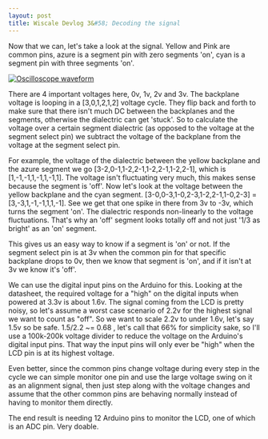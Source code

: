 ```yaml
---
layout: post
title: Wiscale Devlog 3&#58; Decoding the signal
---
```


Now that we can, let's take a look at the signal. Yellow and Pink are common pins, azure is a segment pin with zero segments 'on', cyan is a segment pin with three segments 'on'.

[![Oscilloscope waveform](https://cloud.githubusercontent.com/assets/16624353/13721429/21c0ed94-e87b-11e5-8248-6b2e0fcfb4d1.jpg)
](http://imgur.com/1WjnDlk)

There are 4 important voltages here, 0v, 1v, 2v and 3v. The backplane voltage is looping in a \[3,0,1,2,1,2\] voltage cycle. They flip back and forth to make sure that there isn't much DC between the backplanes and the segments, otherwise the dialectric can get 'stuck'. So to calculate the voltage over a certain segment dialectric (as opposed to the voltage at the segment select pin) we subtract the voltage of the backplane from the voltage at the segment select pin. 

For example, the voltage of the dialectric between the yellow backplane and the azure segment we go \[3-2,0-1,1-2,2-1,1-2,2-1,1-2,2-1\], which is \[1,-1,-1,1,-1,1,-1,1\]. The voltage isn't fluctuating very much, this makes sense because the segment is 'off'. Now let's look at the voltage between the yellow backplane and the cyan segment. \[3-0,0-3,1-0,2-3,1-2,2-1,1-0,2-3\] = \[3,-3,1,-1,-1,1,1,-1\]. See we get that one spike in there from 3v to -3v, which turns the segment 'on'. The dialectric responds non-linearly to the voltage fluctuations. That's why an 'off' segment looks totally off and not just '1/3 as bright' as an 'on' segment.

This gives us an easy way to know if a segment is 'on' or not. If the segment select pin is at 3v when the common pin for that specific backplane drops to 0v, then we know that segment is 'on', and if it isn't at 3v we know it's 'off'. 

We can use the digital input pins on the Arduino for this. Looking at the datasheet, the required voltage for a "high" on the digital inputs when powered at 3.3v is about 1.6v. The signal coming from the LCD is pretty noisy, so let's assume a worst case scenario of 2.2v for the highest signal we want to count as "off". So we want to scale 2.2v to under 1.6v, let's say 1.5v so be safe. 1.5/2.2 ~= 0.68 , let's call that 66% for simplicity sake, so I'll use a 100k-200k voltage divider to reduce the voltage on the Arduino's digital input pins. That way the input pins will only ever be "high" when the LCD pin is at its highest voltage.

Even better, since the common pins change voltage during every step in the cycle we can simple monitor one pin and use the large voltage swing on it as an alignment signal, then just step along with the voltage changes and assume that the other common pins are behaving normally instead of having to monitor them directly.

The end result is needing 12 Arduino pins to monitor the LCD, one of which is an ADC pin. Very doable.
